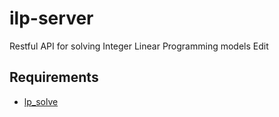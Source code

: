 # ilp-server
Restful API for solving Integer Linear Programming models Edit

## Requirements
- [lp_solve](http://lpsolve.sourceforge.net/5.5/) 
